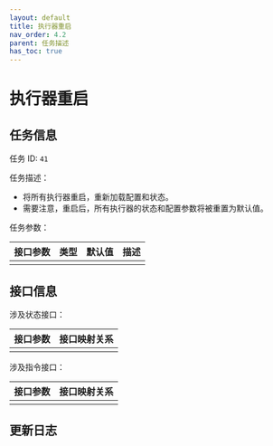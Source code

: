 ```yaml
---
layout: default
title: 执行器重启
nav_order: 4.2
parent: 任务描述
has_toc: true
---
```


# 执行器重启

## 任务信息

任务 ID: `41`

任务描述：

- 将所有执行器重启，重新加载配置和状态。
- 需要注意，重启后，所有执行器的状态和配置参数将被重置为默认值。

任务参数：

| 接口参数 | 类型 | 默认值 | 描述 |
|------|----|-----|----|
|      |    |     |    |

## 接口信息

涉及状态接口：

| 接口参数 | 接口映射关系 |
|------|--------|
|      |        |

涉及指令接口：

| 接口参数 | 接口映射关系 |
|------|--------|
|      |        |

## 更新日志
